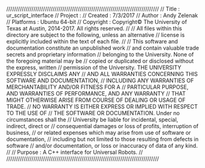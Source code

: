 ///////////////////////////////////////////////////////////////////////////////
//      Title     : ur_script_interface
//      Project   :
//      Created   : 7/3/2017
//      Author    : Andy Zelenak
//      Platforms : Ubuntu 64-bit
//      Copyright : Copyright© The University of Texas at Austin, 2014-2017. All rights reserved.
//
//	    All files within this directory are subject to the following, unless an alternative
//	    license is explicitly included within the text of each file.
//
//	    This software and documentation constitute an unpublished work
//          and contain valuable trade secrets and proprietary information
//          belonging to the University. None of the foregoing material may be
//          copied or duplicated or disclosed without the express, written
//          permission of the University. THE UNIVERSITY EXPRESSLY DISCLAIMS ANY
//          AND ALL WARRANTIES CONCERNING THIS SOFTWARE AND DOCUMENTATION,
//          INCLUDING ANY WARRANTIES OF MERCHANTABILITY AND/OR FITNESS FOR A
//          PARTICULAR PURPOSE, AND WARRANTIES OF PERFORMANCE, AND ANY WARRANTY
//          THAT MIGHT OTHERWISE ARISE FROM COURSE OF DEALING OR USAGE OF TRADE.
//          NO WARRANTY IS EITHER EXPRESS OR IMPLIED WITH RESPECT TO THE USE OF
//          THE SOFTWARE OR DOCUMENTATION. Under no circumstances shall the
//          University be liable for incidental, special, indirect, direct or
//          consequential damages or loss of profits, interruption of business,
//          or related expenses which may arise from use of software or documentation,
//          including but not limited to those resulting from defects in software
//          and/or documentation, or loss or inaccuracy of data of any kind.
//
//      Purpose : A C++ interface for Universal Robots.
//
///////////////////////////////////////////////////////////////////////////////
